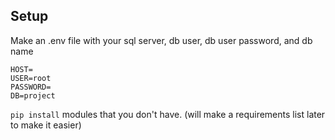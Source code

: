 ## Setup 
Make an .env file with your sql server, db user, db user password, and db name
```
HOST=
USER=root
PASSWORD=
DB=project
```
`pip install` modules that you don't have. (will make a requirements list later to make it easier)
